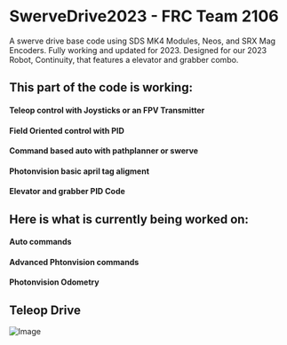# SwerveDrive2023 - FRC Team 2106
A swerve drive base code using SDS MK4 Modules, Neos, and SRX Mag Encoders.
Fully working and updated for 2023. Designed for our 2023 Robot, Continuity, that
features a elevator and grabber combo. 


## This part of the code is working:
#### Teleop control with Joysticks or an FPV Transmitter
#### Field Oriented control with PID
#### Command based auto with pathplanner or swerve
#### Photonvision basic april tag aligment
#### Elevator and grabber PID Code

## Here is what is currently being worked on:
#### Auto commands
#### Advanced Phtonvision commands
#### Photonvision Odometry

## Teleop Drive
![Image](https://media.giphy.com/media/gQ6jfuotT8burf9T6B/giphy-downsized-large.gif)
